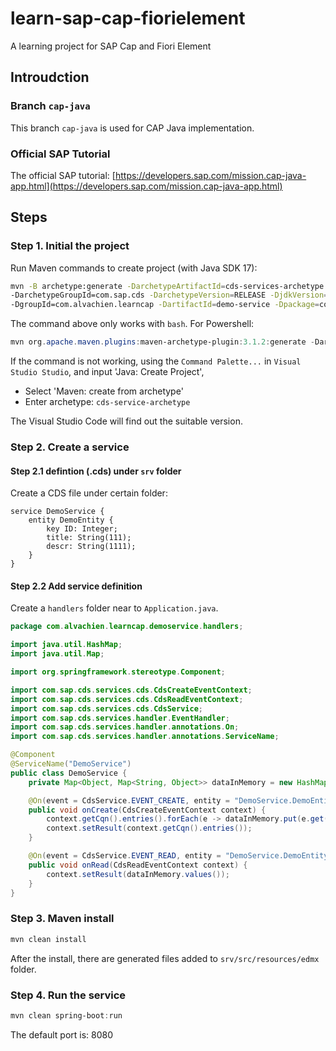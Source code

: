 # learn-sap-cap-fiorielement

A learning project for SAP Cap and Fiori Element

## Introudction
### Branch `cap-java`

This branch `cap-java` is used for CAP Java implementation.

### Official SAP Tutorial

The official SAP tutorial: [https://developers.sap.com/mission.cap-java-app.html](https://developers.sap.com/mission.cap-java-app.html)

## Steps

### Step 1. Initial the project

Run Maven commands to create project (with Java SDK 17):  

```bash
mvn -B archetype:generate -DarchetypeArtifactId=cds-services-archetype \ 
-DarchetypeGroupId=com.sap.cds -DarchetypeVersion=RELEASE -DjdkVersion=11 \
-DgroupId=com.alvachien.learncap -DartifactId=demo-service -Dpackage=com.alvachien.learncap.demoservice
```

The command above only works with `bash`. For Powershell:

```Powershell
mvn org.apache.maven.plugins:maven-archetype-plugin:3.1.2:generate -DarchetypeArtifactId="cds-services-archetype" -DarchetypeGroupId="com.sap.cds" -DarchetypeVersion="1.32.0" -DgroupId="com.alvachien.learncap" -DartifactId="demo-service"
```

If the command is not working, using the `Command Palette...` in `Visual Studio Studio`, and input 'Java: Create Project',
- Select 'Maven: create from archetype'
- Enter archetype: `cds-service-archetype`

The Visual Studio Code will find out the suitable version.


### Step 2. Create a service 

#### Step 2.1 defintion (.cds) under `srv` folder

Create a CDS file under certain folder:

```cds
service DemoService {
    entity DemoEntity {
        key ID: Integer;
        title: String(111);
        descr: String(1111);
    }
}
```

#### Step 2.2 Add service definition

Create a `handlers` folder near to `Application.java`.

```java
package com.alvachien.learncap.demoservice.handlers;

import java.util.HashMap;
import java.util.Map;

import org.springframework.stereotype.Component;

import com.sap.cds.services.cds.CdsCreateEventContext;
import com.sap.cds.services.cds.CdsReadEventContext;
import com.sap.cds.services.cds.CdsService;
import com.sap.cds.services.handler.EventHandler;
import com.sap.cds.services.handler.annotations.On;
import com.sap.cds.services.handler.annotations.ServiceName;

@Component
@ServiceName("DemoService")
public class DemoService {
    private Map<Object, Map<String, Object>> dataInMemory = new HashMap<>();

    @On(event = CdsService.EVENT_CREATE, entity = "DemoService.DemoEntity")
    public void onCreate(CdsCreateEventContext context) {
        context.getCqn().entries().forEach(e -> dataInMemory.put(e.get("ID"), e));
        context.setResult(context.getCqn().entries());
    }

    @On(event = CdsService.EVENT_READ, entity = "DemoService.DemoEntity")
    public void onRead(CdsReadEventContext context) {
        context.setResult(dataInMemory.values());
    }    
}
```

### Step 3. Maven install

```Powershell
mvn clean install
```

After the install, there are generated files added to `srv/src/resources/edmx` folder.


### Step 4. Run the service

```Powershell
mvn clean spring-boot:run
```

The default port is: 8080


